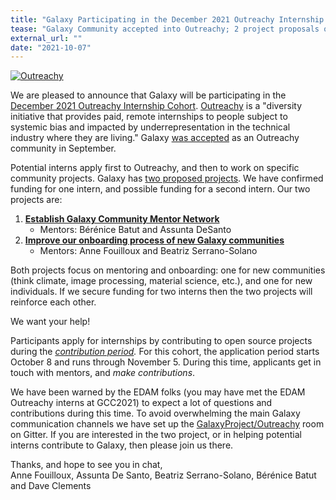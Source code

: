 ```yaml
---
title: "Galaxy Participating in the December 2021 Outreachy Internship Cohort"
tease: "Galaxy Community accepted into Outreachy; 2 project proposals open"
external_url: ""
date: "2021-10-07"
---
```


<div class="float-right" style="max-width: 16rem;">

[![Outreachy](/images/logos/outreachy-logo.svg)](https://www.outreachy.org/)

</div>

We are pleased to announce that Galaxy will be participating in the [December 2021 Outreachy Internship Cohort](https://www.outreachy.org/blog/2021-08-13/december-2021-initial-applications-open/).  [Outreachy](https://www.outreachy.org/) is a "diversity initiative that provides paid, remote internships to people subject to systemic bias and impacted by underrepresentation in the technical industry where they are living."  Galaxy [was accepted](https://www.outreachy.org/outreachy-december-2021-internship-round/communities/galaxy-community/) as an Outreachy community in September.  

Potential interns apply first to Outreachy, and then to work on specific community projects.  Galaxy has [two proposed projects](https://www.outreachy.org/apply/project-selection/#galaxy-community).  We have confirmed funding for one intern, and possible funding for a second intern.  Our two projects are:

1. **[Establish Galaxy Community Mentor Network](https://www.outreachy.org/outreachy-december-2021-internship-round/communities/galaxy-community/#establish-galaxy-community-mentor-network)**
   * Mentors: Bérénice Batut and Assunta DeSanto
2. **[Improve our onboarding process of new Galaxy communities](https://www.outreachy.org/outreachy-december-2021-internship-round/communities/galaxy-community/#improve-our-onboarding-process-of-new-galaxy-commu)**
   * Mentors: Anne Fouilloux and Beatriz Serrano-Solano

Both projects focus on mentoring and onboarding: one for new communities (think climate, image processing, material science, etc.), and one for new individuals. If we secure funding for two interns then the two projects will reinforce each other.

<div class="h2">We want your help!</div>

Participants apply for internships by contributing to open source projects during the *[contribution period](https://www.outreachy.org/docs/applicant/#application-period).*  For this cohort, the application period starts October 8 and runs through November 5.  During this time, applicants get in touch with mentors, and *make contributions*.

We have been warned by the EDAM folks (you may have met the EDAM Outreachy interns at GCC2021) to expect a lot of questions and contributions during this time. To avoid overwhelming the main Galaxy communication channels we have set up the [GalaxyProject/Outreachy](https://gitter.im/galaxyproject/Outreachy) room on Gitter.  If you are interested in the two project, or in helping potential interns contribute to Galaxy, then please join us there.

Thanks, and hope to see you in chat,<br />
Anne Fouilloux, Assunta De Santo, Beatriz Serrano-Solano, Bérénice Batut and Dave Clements
